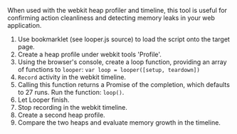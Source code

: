 When used with the webkit heap profiler and timeline, this tool is useful for confirming action cleanliness and detecting memory leaks in your web application.

1. Use bookmarklet (see looper.js source) to load the script onto the target page.
2. Create a heap profile under webkit tools 'Profile'.
3. Using the browser's console, create a loop function, providing an array of functions to `looper`: `var loop = looper([setup, teardown])`
4. `Record` activity in the webkit timeline.
5. Calling this function returns a Promise of the completion, which defaults to 27 runs. Run the function: `loop()`.
6. Let Looper finish.
7. Stop recording in the webkit timeline.
8. Create a second heap profile.
9. Compare the two heaps and evaluate memory growth in the timeline.
